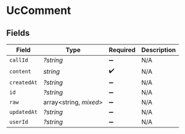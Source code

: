 # UcComment


## Fields

| Field                  | Type                   | Required               | Description            |
| ---------------------- | ---------------------- | ---------------------- | ---------------------- |
| `callId`               | *?string*              | :heavy_minus_sign:     | N/A                    |
| `content`              | *string*               | :heavy_check_mark:     | N/A                    |
| `createdAt`            | *?string*              | :heavy_minus_sign:     | N/A                    |
| `id`                   | *?string*              | :heavy_minus_sign:     | N/A                    |
| `raw`                  | array<string, *mixed*> | :heavy_minus_sign:     | N/A                    |
| `updatedAt`            | *?string*              | :heavy_minus_sign:     | N/A                    |
| `userId`               | *?string*              | :heavy_minus_sign:     | N/A                    |